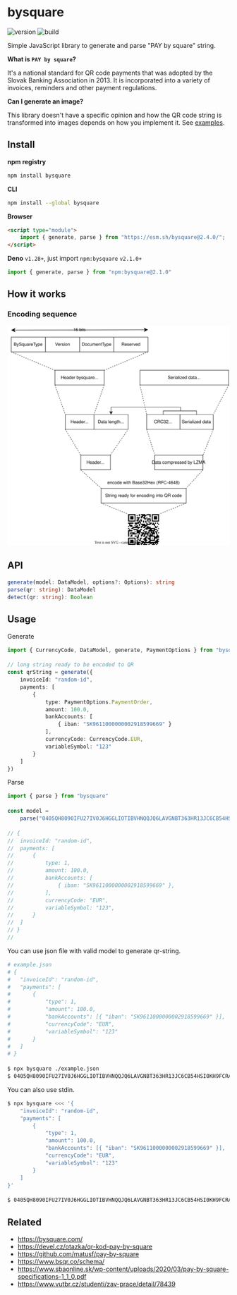 # bysquare

![version][version] ![build][build]

Simple JavaScript library to generate and parse "PAY by square" string.

**What is `PAY by square`?**

It's a national standard for QR code payments that was adopted by the Slovak
Banking Association in 2013. It is incorporated into a variety of invoices,
reminders and other payment regulations.

**Can I generate an image?**

This library doesn't have a specific opinion and how the QR code string is
transformed into images depends on how you implement it. See
[examples](./docs/examples/).

## Install

**npm registry**

```sh
npm install bysquare
```

**CLI**

```sh
npm install --global bysquare
```

**Browser**

```html
<script type="module">
	import { generate, parse } from "https://esm.sh/bysquare@2.4.0/";
</script>
```

**Deno** `v1.28+`, just import `npm:bysquare` `v2.1.0+`

```ts
import { generate, parse } from "npm:bysquare@2.1.0"
```

## How it works

### Encoding sequence

![logic](./docs/uml/logic.svg)

## API

```ts
generate(model: DataModel, options?: Options): string
parse(qr: string): DataModel
detect(qr: string): Boolean
```

## Usage

Generate

```ts
import { CurrencyCode, DataModel, generate, PaymentOptions } from "bysquare"

// long string ready to be encoded to QR
const qrString = generate({
	invoiceId: "random-id",
	payments: [
		{
			type: PaymentOptions.PaymentOrder,
			amount: 100.0,
			bankAccounts: [
				{ iban: "SK9611000000002918599669" }
			],
			currencyCode: CurrencyCode.EUR,
			variableSymbol: "123"
		}
	]
})
```

Parse

```ts
import { parse } from "bysquare"

const model =
	parse("0405QH8090IFU27IV0J6HGGLIOTIBVHNQQJQ6LAVGNBT363HR13JC6CB54HSI0KH9FCRASHNQBSKAQD2LJ4AU400UVKDNDPFRKLOBEVVVU0QJ000")

// {
// 	invoiceId: "random-id",
// 	payments: [
// 		{
// 			type: 1,
// 			amount: 100.0,
// 			bankAccounts: [
// 				{ iban: "SK9611000000002918599669" },
// 			],
// 			currencyCode: "EUR",
// 			variableSymbol: "123",
// 		}
// 	]
// }
//
```

You can use json file with valid model to generate qr-string.

```sh
# example.json
# {
# 	"invoiceId": "random-id",
# 	"payments": [
# 		{
# 			"type": 1,
# 			"amount": 100.0,
# 			"bankAccounts": [{ "iban": "SK9611000000002918599669" }],
# 			"currencyCode": "EUR",
# 			"variableSymbol": "123"
# 		}
# 	]
# }

$ npx bysquare ./example.json
$ 0405QH8090IFU27IV0J6HGGLIOTIBVHNQQJQ6LAVGNBT363HR13JC6CB54HSI0KH9FCRASHNQBSKAQD2LJ4AU400UVKDNDPFRKLOBEVVVU0QJ000
```

You can also use stdin.

```sh
$ npx bysquare <<< '{
    "invoiceId": "random-id",
    "payments": [
        {
            "type": 1,
            "amount": 100.0,
            "bankAccounts": [{ "iban": "SK9611000000002918599669" }],
            "currencyCode": "EUR",
            "variableSymbol": "123"
        }
    ]
}'

$ 0405QH8090IFU27IV0J6HGGLIOTIBVHNQQJQ6LAVGNBT363HR13JC6CB54HSI0KH9FCRASHNQBSKAQD2LJ4AU400UVKDNDPFRKLOBEVVVU0QJ000
```

## Related

- <https://bysquare.com/>
- <https://devel.cz/otazka/qr-kod-pay-by-square>
- <https://github.com/matusf/pay-by-square>
- <https://www.bsqr.co/schema/>
- <https://www.sbaonline.sk/wp-content/uploads/2020/03/pay-by-square-specifications-1_1_0.pdf>
- <https://www.vutbr.cz/studenti/zav-prace/detail/78439>

<!--
Versioning
----------

https://github.com/dherges/npm-version-git-flow

- Stash unfinished work
- Run `npm test`
- Run `npm version <patch, minor, major>`
- Commit and push
- Follow git-flow instructions
- Checkout to master
- Build artefacts
- Push commits and tag, git push && git push --tags
- Validate with `npm publish --dry-run`
- Publish to npm, `npm publish`
-->

[build]: https://img.shields.io/github/actions/workflow/status/xseman/bysquare/tests.yml
[version]: https://img.shields.io/npm/v/bysquare

